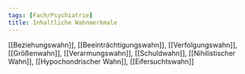```yaml
---
tags: [Fach/Psychiatrie]
title: Inhaltliche Wahnmerkmale
---
```

[[Beziehungswahn]], [[Beeinträchtigungswahn]], [[Verfolgungswahn]], [[Größenwahn]], [[Verarmungswahn]], [[Schuldwahn]], [[Nihilistischer Wahn]], [[Hypochondrischer Wahn]], [[Eifersuchtswahn]]